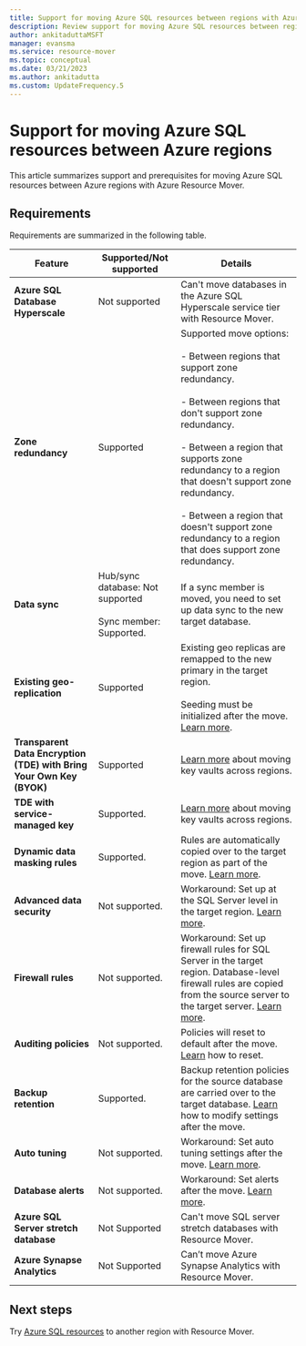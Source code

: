 ```yaml
---
title: Support for moving Azure SQL resources between regions with Azure Resource Mover.
description: Review support for moving Azure SQL resources between regions with Azure Resource Mover.
author: ankitaduttaMSFT
manager: evansma
ms.service: resource-mover
ms.topic: conceptual
ms.date: 03/21/2023
ms.author: ankitadutta
ms.custom: UpdateFrequency.5
---
```

# Support for moving Azure SQL resources between Azure regions

This article summarizes support and prerequisites for moving Azure SQL resources between Azure regions with Azure Resource Mover.

## Requirements

Requirements are summarized in the following table.

| **Feature** | **Supported/Not supported** | **Details**|
| --- | --- | ---|
| **Azure SQL Database Hyperscale** | Not supported | Can't move databases in the Azure SQL Hyperscale service tier with Resource Mover.|
| **Zone redundancy** | Supported |  Supported move options:<br/><br/> - Between regions that support zone redundancy.<br/><br/> - Between regions that don't support zone redundancy.<br/><br/> - Between a region that supports zone redundancy to a region that doesn't support zone redundancy.<br/><br/> - Between a region that doesn't support zone redundancy to a region that does support zone redundancy. |
| **Data sync** | Hub/sync database: Not supported<br/><br/> Sync member: Supported. | If a sync member is moved, you need to set up data sync to the new target database.|
| **Existing geo-replication** | Supported | Existing geo replicas are remapped to the new primary in the target region.<br/><br/> Seeding must be initialized after the move. [Learn more](/azure/azure-sql/database/active-geo-replication-configure-portal). |
| **Transparent Data Encryption (TDE) with Bring Your Own Key (BYOK)** | Supported | [Learn more](../key-vault/general/move-region.md) about moving key vaults across regions. |
| **TDE with service-managed key** | Supported. |  [Learn more](../key-vault/general/move-region.md) about moving key vaults across regions.|
| **Dynamic data masking rules** | Supported. | Rules are automatically copied over to the target region as part of the move. [Learn more](/azure/azure-sql/database/dynamic-data-masking-configure-portal). |
| **Advanced data security** | Not supported. | Workaround: Set up at the SQL Server level in the target region. [Learn more](/azure/azure-sql/database/azure-defender-for-sql). |
| **Firewall rules** | Not supported. | Workaround: Set up firewall rules for SQL Server in the target region. Database-level firewall rules are copied from the source server to the target server. [Learn more](/azure/azure-sql/database/firewall-create-server-level-portal-quickstart). |
| **Auditing policies** | Not supported. | Policies will reset to default after the move. [Learn](/azure/azure-sql/database/auditing-overview) how to reset. |
| **Backup retention** | Supported. | Backup retention policies for the source database are carried over to the target database. [Learn](/azure/azure-sql/database/long-term-backup-retention-configure) how to modify settings after the move. |
| **Auto tuning** | Not supported. | Workaround: Set auto tuning settings after the move. [Learn more](/azure/azure-sql/database/automatic-tuning-enable). |
| **Database alerts** | Not supported. | Workaround: Set alerts after the move. [Learn more](/azure/azure-sql/database/alerts-insights-configure-portal). |
| **Azure SQL Server stretch database** | Not Supported | Can't move SQL server stretch databases with Resource Mover.
**Azure Synapse Analytics** | Not Supported | Can’t move Azure Synapse Analytics with Resource Mover.

## Next steps

Try [Azure SQL resources](tutorial-move-region-sql.md) to another region with Resource Mover.